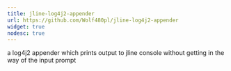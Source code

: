 ```yaml
---
title: jline-log4j2-appender
url: https://github.com/Wolf480pl/jline-log4j2-appender
widget: true
nodesc: true
---
```

a log4j2 appender which prints output to jline console without getting in the way of the input prompt
